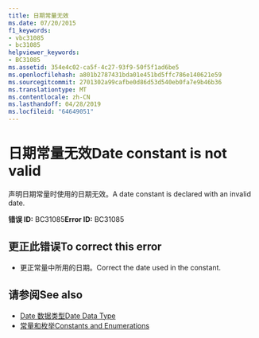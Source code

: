```yaml
---
title: 日期常量无效
ms.date: 07/20/2015
f1_keywords:
- vbc31085
- bc31085
helpviewer_keywords:
- BC31085
ms.assetid: 354e4c02-ca5f-4c27-93f9-50f5f1ad6be5
ms.openlocfilehash: a801b2787431bda01e451bd5ffc786e140621e59
ms.sourcegitcommit: 2701302a99cafbe0d86d53d540eb0fa7e9b46b36
ms.translationtype: MT
ms.contentlocale: zh-CN
ms.lasthandoff: 04/28/2019
ms.locfileid: "64649051"
---
```

# <a name="date-constant-is-not-valid"></a><span data-ttu-id="15712-102">日期常量无效</span><span class="sxs-lookup"><span data-stu-id="15712-102">Date constant is not valid</span></span>
<span data-ttu-id="15712-103">声明日期常量时使用的日期无效。</span><span class="sxs-lookup"><span data-stu-id="15712-103">A date constant is declared with an invalid date.</span></span>  
  
 <span data-ttu-id="15712-104">**错误 ID:** BC31085</span><span class="sxs-lookup"><span data-stu-id="15712-104">**Error ID:** BC31085</span></span>  
  
## <a name="to-correct-this-error"></a><span data-ttu-id="15712-105">更正此错误</span><span class="sxs-lookup"><span data-stu-id="15712-105">To correct this error</span></span>  
  
- <span data-ttu-id="15712-106">更正常量中所用的日期。</span><span class="sxs-lookup"><span data-stu-id="15712-106">Correct the date used in the constant.</span></span>  
  
## <a name="see-also"></a><span data-ttu-id="15712-107">请参阅</span><span class="sxs-lookup"><span data-stu-id="15712-107">See also</span></span>

- [<span data-ttu-id="15712-108">Date 数据类型</span><span class="sxs-lookup"><span data-stu-id="15712-108">Date Data Type</span></span>](../../visual-basic/language-reference/data-types/date-data-type.md)
- [<span data-ttu-id="15712-109">常量和枚举</span><span class="sxs-lookup"><span data-stu-id="15712-109">Constants and Enumerations</span></span>](../../visual-basic/language-reference/constants-and-enumerations.md)
